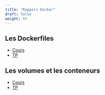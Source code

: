```yaml
---
title: "Rappels Docker"
draft: false
weight: 59
---
```


## Les Dockerfiles
- [Cours](../../02-docker/2-cours_les-dockerfiles/)
- [TP](../../02-docker/2-tp_les-dockerfiles/)

## Les volumes et les conteneurs
- [Cours](../../02-docker/3_volumes-et-reseaux/)
- [TP](../../02-docker/3-tp_volumes/)
